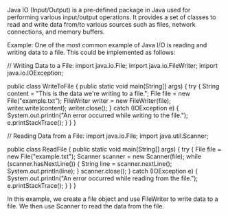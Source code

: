 

Java IO (Input/Output) is a pre-defined package in Java used for performing various input/output operations. It provides a set of classes to read and write data from/to various sources such as files, network connections, and memory buffers.

Example:
One of the most common example of Java I/O is reading and writing data to a file. This could be implemented as follows:

// Writing Data to a File:
import java.io.File;
import java.io.FileWriter;
import java.io.IOException;

public class WriteToFile {
  public static void main(String[] args) {
    try {
      String content = "This is the data we're writing to a file.";
      File file = new File("example.txt");
      FileWriter writer = new FileWriter(file);
      writer.write(content);
      writer.close();
    } catch (IOException e) {
      System.out.println("An error occurred while writing to the file.");
      e.printStackTrace();
    }
  }
}

// Reading Data from a File:
import java.io.File;
import java.util.Scanner;

public class ReadFile {
  public static void main(String[] args) {
    try {
      File file = new File("example.txt");
      Scanner scanner = new Scanner(file);
      while (scanner.hasNextLine()) {
        String line = scanner.nextLine();
        System.out.println(line);
      }
      scanner.close();
    } catch (IOException e) {
      System.out.println("An error occurred while reading from the file.");
      e.printStackTrace();
    }
  }
}

In this example, we create a file object and use FileWriter to write data to a file. We then use Scanner to read the data from the file.